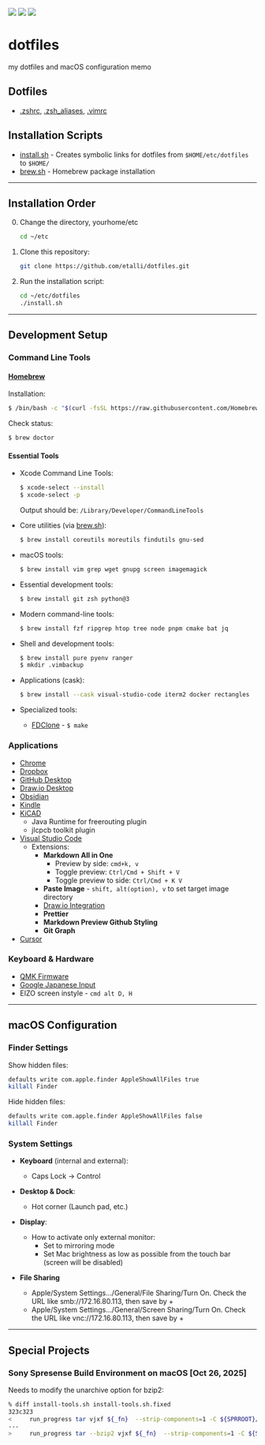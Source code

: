 [![](https://img.shields.io/badge/License-MIT-brightgreen.svg)](https://opensource.org/licenses/MIT)
[![](https://img.shields.io/badge/macOS-tools-blue)]()
[![](https://img.shields.io/github/last-commit/etalli/dotfiles)]()

# dotfiles

my dotfiles and macOS configuration memo

## Dotfiles

* [.zshrc](.zshrc), [.zsh_aliases](.zsh_aliases), [.vimrc](.vimrc)

## Installation Scripts

* [install.sh](install.sh) - Creates symbolic links for dotfiles from `$HOME/etc/dotfiles` to `$HOME/`
* [brew.sh](brew.sh) - Homebrew package installation

---

## Installation Order

0. Change the directory, yourhome/etc

   ```bash
   cd ~/etc
   ```

1. Clone this repository:

   ```bash
   git clone https://github.com/etalli/dotfiles.git
   ```

2. Run the installation script:

   ```bash
   cd ~/etc/dotfiles
   ./install.sh
   ```

---

## Development Setup

### Command Line Tools

#### [Homebrew](https://brew.sh/)

Installation:

```bash
$ /bin/bash -c "$(curl -fsSL https://raw.githubusercontent.com/Homebrew/install/HEAD/install.sh)"
```

Check status:

```bash
$ brew doctor
```

#### Essential Tools

* Xcode Command Line Tools:

  ```bash
  $ xcode-select --install
  $ xcode-select -p
  ```

  Output should be: `/Library/Developer/CommandLineTools`

* Core utilities (via [brew.sh](brew.sh)):

  ```bash
  $ brew install coreutils moreutils findutils gnu-sed
  ```

* macOS tools:

  ```bash
  $ brew install vim grep wget gnupg screen imagemagick
  ```

* Essential development tools:

  ```bash
  $ brew install git zsh python@3
  ```

* Modern command-line tools:

  ```bash
  $ brew install fzf ripgrep htop tree node pnpm cmake bat jq
  ```

* Shell and development tools:

  ```bash
  $ brew install pure pyenv ranger
  $ mkdir .vimbackup
  ```

* Applications (cask):

  ```bash
  $ brew install --cask visual-studio-code iterm2 docker rectangles
  ```

* Specialized tools:

  * [FDClone](https://github.com/knu/FDclone) - `$ make`

### Applications

* [Chrome](https://www.google.com/chrome/)
* [Dropbox](https://www.dropbox.com/downloading)
* [GitHub Desktop](https://desktop.github.com/)
* [Draw.io Desktop](https://github.com/jgraph/drawio-desktop/releases/)
* [Obsidian](https://obsidian.md/)
* [Kindle](https://apps.apple.com/jp/app/kindle/id302584613)
* [KiCAD](https://www.kicad.org/)
  * Java Runtime for freerouting plugin
  * jlcpcb toolkit plugin
* [Visual Studio Code](https://code.visualstudio.com/)
  * Extensions:
    * **Markdown All in One**
      * Preview by side: `cmd+k, v`
      * Toggle preview: `Ctrl/Cmd + Shift + V`
      * Toggle preview to side: `Ctrl/Cmd + K V`
    * **Paste Image** - `shift, alt(option), v` to set target image directory
    * [Draw.io Integration](https://marketplace.visualstudio.com/items?itemName=hediet.vscode-drawio)
    * **Prettier**
    * **Markdown Preview Github Styling**
    * **Git Graph**
* [Cursor](https://cursor.com/)

### Keyboard & Hardware

* [QMK Firmware](https://docs.qmk.fm/)
* [Google Japanese Input](https://www.google.co.jp/ime/)
* EIZO screen instyle - `cmd alt D, H`

---

## macOS Configuration

### Finder Settings

Show hidden files:

```bash
defaults write com.apple.finder AppleShowAllFiles true
killall Finder
```

Hide hidden files:

```bash
defaults write com.apple.finder AppleShowAllFiles false
killall Finder
```

### System Settings

* **Keyboard** (internal and external):
  * Caps Lock → Control
* **Desktop & Dock**:
  * Hot corner (Launch pad, etc.)
* **Display**:
  * How to activate only external monitor:
    * Set to mirroring mode
    * Set Mac brightness as low as possible from the touch bar (screen will be disabled)

* **File Sharing**
  * Apple/System Settings…/General/File Sharing/Turn On. Check the URL like smb://172.16.80.113, then save by +
  * Apple/System Settings…/General/Screen Sharing/Turn On. Check the URL like vnc://172.16.80.113, then save by +

---

## Special Projects

### Sony Spresense Build Environment on macOS [Oct 26, 2025]

Needs to modify the unarchive option for bzip2:

```sh
% diff install-tools.sh install-tools.sh.fixed 
323c323
<     run_progress tar vjxf ${_fn}  --strip-components=1 -C ${SPRROOT}/usr
---
>     run_progress tar --bzip2 vjxf ${_fn}  --strip-components=1 -C ${SPRROOT}/usr
```
